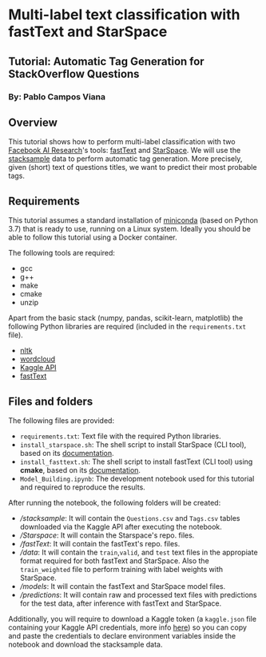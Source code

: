 # Multi-label text classification with fastText and StarSpace

## Tutorial: Automatic Tag Generation for StackOverflow Questions

### By: Pablo Campos Viana

## Overview
This tutorial shows how to perform multi-label classification with two [Facebook AI Research](https://ai.facebook.com/)'s tools: [fastText](https://fasttext.cc/) and [StarSpace](https://research.fb.com/downloads/starspace/). We will use the [stacksample](https://www.kaggle.com/stackoverflow/stacksample) data to perform automatic tag generation. More precisely, given (short) text of questions titles, we want to predict their most probable tags. 

## Requirements

This tutorial assumes a standard installation of [miniconda](https://docs.conda.io/en/latest/miniconda.html) (based on Python 3.7) that is ready to use, running on a Linux system. Ideally you should be able to follow this tutorial using a Docker container.

The following tools are required:

- gcc
- g++
- make
- cmake
- unzip

Apart from the basic stack (numpy, pandas, scikit-learn, matplotlib) the following Python libraries are required (included in the `requirements.txt` file).
 
- [nltk](https://pypi.org/project/nltk/)
- [wordcloud](https://pypi.org/project/wordcloud/)
-  [Kaggle API](https://pypi.org/project/kaggle/)
- [fastText](https://pypi.org/project/fasttext/)

## Files and folders

The following files are provided:

- ``requirements.txt``: Text file with the required Python libraries.
- ``install_starspace.sh``: The shell script to install StarSpace (CLI tool), based on its [documentation]([https://github.com/facebookresearch/StarSpace](https://github.com/facebookresearch/StarSpace)).
- ``install_fasttext.sh``: The shell script to install fastText (CLI tool) using **cmake**, based on its [documentation]([https://github.com/facebookresearch/fastText#building-fasttext-using-cmake](https://github.com/facebookresearch/fastText#building-fasttext-using-cmake)).
- ``Model_Building.ipynb``: The development notebook used for this tutorial and required to reproduce the results.

After running the notebook, the following folders will be created:
- */stacksample*: It will contain the  ``Questions.csv`` and ``Tags.csv`` tables downloaded via the Kaggle API after executing the notebook.
- */Starspace*: It will contain the Starspace's repo. files.
- */fastText*: It will contain the fastText's repo. files.
- */data*: It will contain the ``train``,``valid``, and ``test`` text files in the appropiate format required for both fastText and StarSpace. Also the ``train_weighted`` file to perform training with label weights with StarSpace. 
- */models*: It will contain the fastText and StarSpace model files.
- */predictions*: It will contain raw and processed text files with predictions for the test data, after inference with fastText and StarSpace.

Additionally, you will require to download a Kaggle token (a `kaggle.json` file containing your Kaggle API credentials, more info [here](https://github.com/Kaggle/kaggle-api)) so you can copy and paste the credentials to declare environment variables inside the notebook and download the stacksample data.
